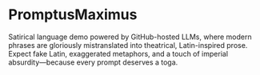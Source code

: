 # PromptusMaximus
Satirical language demo powered by GitHub-hosted LLMs, where modern phrases are gloriously mistranslated into theatrical, Latin-inspired prose. Expect fake Latin, exaggerated metaphors, and a touch of imperial absurdity—because every prompt deserves a toga.
